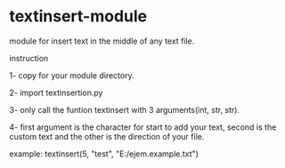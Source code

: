 # textinsert-module
module for insert text in the middle of any text file. 

instruction

1- copy for your module directory.

2- import textinsertion.py

3- only call the funtion textinsert with 3 arguments(int, str, str).

4- first argument is the character for start to add your text,
second is the custom text and the other is the direction of your file.

example: textinsert(5, "test", "E:/ejem.example.txt")


